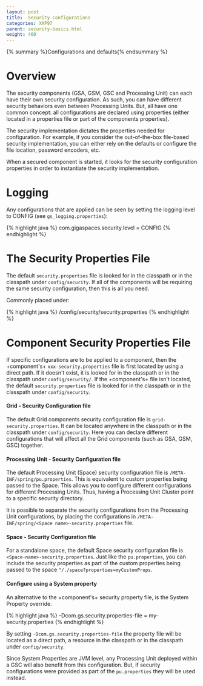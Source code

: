 ```yaml
---
layout: post
title:  Security Configurations
categories: XAP97
parent: security-basics.html
weight: 400
---
```


{% summary %}Configurations and defaults{% endsummary %}

# Overview

The security components (GSA, GSM, GSC and Processing Unit) can each have their own security configuration. As such, you can have different security behaviors even between Processing Units. But, all have one common concept: all configurations are declared using properties (either located in a properties file or part of the components properties).

The security implementation dictates the properties needed for configuration. For example, if you consider the out-of-the-box file-based security implementation, you can either rely on the defaults or configure the file location, password encoders, etc.

When a secured component is started, it looks for the security configuration properties in order to instantiate the security implementation.

# Logging

Any configurations that are applied can be seen by setting the logging level to CONFIG (see `gs_logging.properties`):

{% highlight java %}
com.gigaspaces.security.level = CONFIG
{% endhighlight %}

# The Security Properties File

The default `security.properties` file is looked for in the classpath or in the classpath under `config/security`.
If all of the components will be requiring the same security configuration, then this is all you need.

Commonly placed under:

{% highlight java %}
<GigaSpaces root>/config/security/security.properties
{% endhighlight %}

# Component Security Properties File

If specific configurations are to be applied to a component, then the +component's+ `xxx-security.properties` file is first located by using a direct path. If it doesn't exist, it is looked for in the classpath or in the classpath under `config/security/`. If the +component's+ file isn't located, the default `security.properties` file is looked for in the classpath or in the classpath under `config/security`.

#### Grid - Security Configuration file

The default Grid components security configuration file is `grid-security.properties`. It can be located anywhere in the classpath or in the classpath under `config/security`. Here you can declare different configurations that will affect all the Grid components (such as GSA, GSM, GSC) together.

#### Processing Unit - Security Configuration file

The default Processing Unit (Space) security configuration file is `/META-INF/spring/pu.properties`. This is equivalent to custom properties being passed to the Space. This allows you to configure different configurations for different Processing Units. Thus, having a Processing Unit Cluster point to a specific security directory.

It is possible to separate the security configurations from the Processing Unit configurations, by placing the configurations in `/META-INF/spring/<Space name>-security.properties` file.

#### Space - Security Configuration file

For a standalone space, the default Space security configuration file is `<Space-name>-security.properties`. Just like the `pu.properties`, you can include the security properties as part of the custom properties being passed to the space `"/./space?properties=myCustomProps`.

#### Configure using a System property

An alternative to the +component's+ security property file, is the System Property override.

{% highlight java %}
-Dcom.gs.security.properties-file = my-security.properties
{% endhighlight %}

By setting `-Dcom.gs.security.properties-file` the property file will be located as a direct path, a resource in the classpath or in the classpath under `config/security`.

Since System Properties are JVM level, any Processing Unit deployed within a GSC will also benefit from this configuration. But, if security configurations were provided as part of the `pu.properties` they will be used instead.

